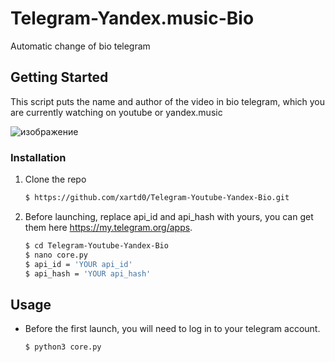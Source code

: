 # Telegram-Yandex.music-Bio
Automatic change of bio telegram


## Getting Started

This script puts the name and author of the video in bio telegram, which you are currently watching on youtube or yandex.music

![изображение](https://user-images.githubusercontent.com/43171120/180196802-77b66b89-6b94-4a19-b10d-49168906a458.png)


### Installation

1. Clone the repo

   ```bash
   $ https://github.com/xartd0/Telegram-Youtube-Yandex-Bio.git
   ```
2. Before launching, replace api_id and api_hash with yours, you can get them here https://my.telegram.org/apps.

   ```bash
   $ cd Telegram-Youtube-Yandex-Bio
   $ nano core.py
   $ api_id = 'YOUR api_id'
   $ api_hash = 'YOUR api_hash'
   ```

## Usage

* Before the first launch, you will need to log in to your telegram account.

   ```bash
   $ python3 core.py
   ```

